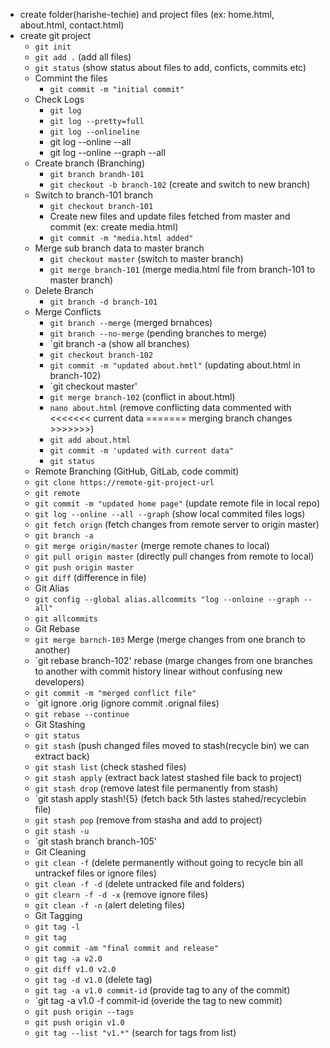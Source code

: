 
* create folder(harishe-techie) and project files (ex: home.html, about.html, contact.html)
* create git project
  * `git init`
  * `git add .` (add all files)
  * `git status` (show status about files to add, conficts, commits etc)
  * Commint the files
    * `git commit -m "initial commit"`
  * Check Logs
    * `git log`
    * `git log --pretty=full`
    * `git log --onlineline`
    * git log --online --all
    * git log --online --graph --all
  * Create branch (Branching)
    * `git branch brandh-101`
    * `git checkout -b branch-102` (create and switch to new branch)
  * Switch to branch-101 branch
    * `git checkout branch-101`
    * Create new files and update files fetched from master and commit (ex: create media.html)
    * `git commit -m "media.html added"`
  * Merge sub branch data to master branch
    * `git checkout master` (switch to master branch)
    * `git merge branch-101` (merge media.html file from branch-101 to master branch)
  * Delete Branch
    * `git branch -d branch-101`
  * Merge Conflicts
    * `git branch --merge` (merged brnahces)
    * `git branch --no-merge` (pending branches to merge)
    * `git branch -a (show all branches)
    * `git checkout branch-102`
    * `git commit -m "updated about.hmtl"` (updating about.html in branch-102)
    * `git checkout master'
    * `git merge branch-102` (conflict in about.html)
    *  `nano about.html` (remove conflicting data commented with <<<<<<< current data ======= merging branch changes >>>>>>>)
    *  `git add about.html`
    *  `git commit -m 'updated with current data"`
    *  `git status`
  *  Remote Branching (GitHub, GitLab, code commit)
  *  `git clone https://remote-git-project-url` 
  *  `git remote` 
  *  `git commit -m "updated home page"` (update remote file in local repo)
  *  `git log --online --all --graph` (show local commited files logs)
  *  `git fetch orign` (fetch changes from remote server to origin master)
  *  `git branch -a`
  *  `git merge origin/master` (merge remote chanes to local)
  *  `git pull origin master` (directly pull changes from remote to local)
  *  `git push origin master`
  *  `git diff` (difference in file)
  *  Git Alias
  *  `git config --global alias.allcommits "log --onloine --graph --all"`
  *  `git allcommits`
  *  Git Rebase
  *  `git merge barnch-103` Merge (merge changes from one branch to another)
  *  `git rebase branch-102' rebase (marge changes from one branches to another with commit history linear without confusing new developers)
  *  `git commit -m "merged conflict file"`
  *  `git ignore .orig (ignore commit .orignal files)
  *  `git rebase --continue`
  *  Git Stashing
  *  `git status`
  *  `git stash` (push changed files moved to stash(recycle bin) we can extract back)
  *  `git stash list` (check stashed files)
  *  `git stash apply` (extract back latest stashed file back to project)
  *  `git stash drop` (remove latest file permanently from stash)
  *  `git stash apply stash!{5} (fetch back 5th lastes stahed/recyclebin file)
  *  `git stash pop` (remove from stasha and add to project)
  *  `git stash -u`
  *  `git stash branch branch-105'
  *  Git Cleaning
  *  `git clean -f` (delete permanently without going to recycle bin all untrackef files or ignore files)
  *  `git clean -f -d` (delete untracked file and folders)
  *  `git clearn -f -d -x` (remove ignore files)
  *  `git clean -f -n` (alert deleting files)
  *  Git Tagging
  *  `git tag -l`
  *  `git tag`
  *  `git commit -am "final commit and release"`
  *  `git tag -a v2.0`
  *  `git diff v1.0 v2.0`
  *  `git tag -d v1.0` (delete tag)
  *  `git tag -a v1.0 commit-id` (provide tag to any of the commit)
  *  `git tag -a v1.0 -f commit-id (overide the tag to new commit)
  *  `git push origin --tags`
  *  `git push origin v1.0`
  *  `git tag --list "v1.*"` (search for tags from list)
